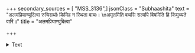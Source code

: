 +++
secondary_sources = [ "MSS_3136",]
jsonClass = "Subhaashita"
text = "अलमप्रियाण्युदित्वा रुचिरार्थाः किमिह न स्थिता वाचः।  \nअमृतमिति वचसि सत्यपि विषमिति हि किमुच्यते वारि॥"
title = "अलमप्रियाण्युदित्वा"

+++

<details><summary>Text</summary>

अलमप्रियाण्युदित्वा रुचिरार्थाः किमिह न स्थिता वाचः।  
अमृतमिति वचसि सत्यपि विषमिति हि किमुच्यते वारि॥
</details>
